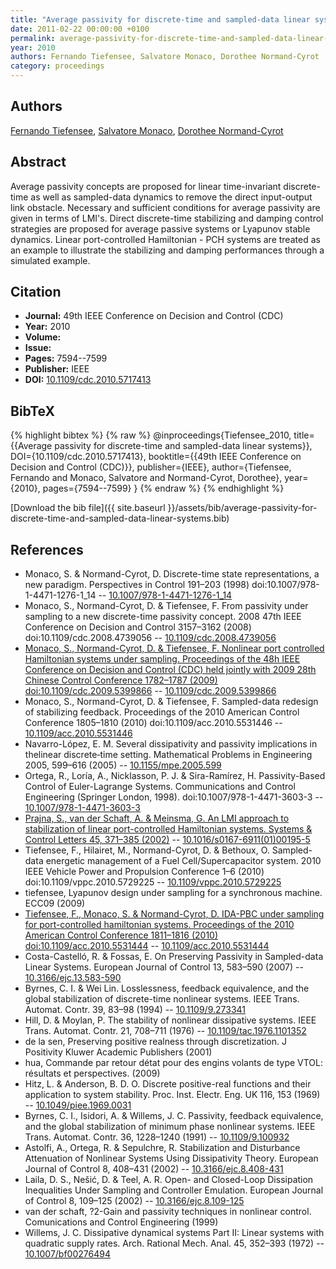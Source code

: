 ```yaml
---
title: "Average passivity for discrete-time and sampled-data linear systems"
date: 2011-02-22 00:00:00 +0100
permalink: average-passivity-for-discrete-time-and-sampled-data-linear-systems
year: 2010
authors: Fernando Tiefensee, Salvatore Monaco, Dorothee Normand-Cyrot
category: proceedings
---
```

 
## Authors
[Fernando Tiefensee](authors/fernando-tiefensee), [Salvatore Monaco](authors/salvatore-monaco), [Dorothee Normand-Cyrot](authors/dorothee-normand-cyrot)
 
## Abstract
Average passivity concepts are proposed for linear time-invariant discrete-time as well as sampled-data dynamics to remove the direct input-output link obstacle. Necessary and sufficient conditions for average passivity are given in terms of LMI's. Direct discrete-time stabilizing and damping control strategies are proposed for average passive systems or Lyapunov stable dynamics. Linear port-controlled Hamiltonian - PCH systems are treated as an example to illustrate the stabilizing and damping performances through a simulated example.
 
## Citation
- **Journal:** 49th IEEE Conference on Decision and Control (CDC)
- **Year:** 2010
- **Volume:** 
- **Issue:** 
- **Pages:** 7594--7599
- **Publisher:** IEEE
- **DOI:** [10.1109/cdc.2010.5717413](https://doi.org/10.1109/cdc.2010.5717413)
 
## BibTeX
{% highlight bibtex %}
{% raw %}
@inproceedings{Tiefensee_2010,
  title={{Average passivity for discrete-time and sampled-data linear systems}},
  DOI={10.1109/cdc.2010.5717413},
  booktitle={{49th IEEE Conference on Decision and Control (CDC)}},
  publisher={IEEE},
  author={Tiefensee, Fernando and Monaco, Salvatore and Normand-Cyrot, Dorothee},
  year={2010},
  pages={7594--7599}
}
{% endraw %}
{% endhighlight %}
 
[Download the bib file]({{ site.baseurl }}/assets/bib/average-passivity-for-discrete-time-and-sampled-data-linear-systems.bib)
 
## References
- Monaco, S. & Normand-Cyrot, D. Discrete-time state representations, a new paradigm. Perspectives in Control 191–203 (1998) doi:10.1007/978-1-4471-1276-1_14 -- [10.1007/978-1-4471-1276-1_14](https://doi.org/10.1007/978-1-4471-1276-1_14)
- Monaco, S., Normand-Cyrot, D. & Tiefensee, F. From passivity under sampling to a new discrete-time passivity concept. 2008 47th IEEE Conference on Decision and Control 3157–3162 (2008) doi:10.1109/cdc.2008.4739056 -- [10.1109/cdc.2008.4739056](https://doi.org/10.1109/cdc.2008.4739056)
- [Monaco, S., Normand-Cyrot, D. & Tiefensee, F. Nonlinear port controlled Hamiltonian systems under sampling. Proceedings of the 48h IEEE Conference on Decision and Control (CDC) held jointly with 2009 28th Chinese Control Conference 1782–1787 (2009) doi:10.1109/cdc.2009.5399866](nonlinear-port-controlled-hamiltonian-systems-under-sampling) -- [10.1109/cdc.2009.5399866](https://doi.org/10.1109/cdc.2009.5399866)
- Monaco, S., Normand-Cyrot, D. & Tiefensee, F. Sampled-data redesign of stabilizing feedback. Proceedings of the 2010 American Control Conference 1805–1810 (2010) doi:10.1109/acc.2010.5531446 -- [10.1109/acc.2010.5531446](https://doi.org/10.1109/acc.2010.5531446)
- Navarro-López, E. M. Several dissipativity and passivity implications in thelinear discrete‐time setting. Mathematical Problems in Engineering 2005, 599–616 (2005) -- [10.1155/mpe.2005.599](https://doi.org/10.1155/mpe.2005.599)
- Ortega, R., Loría, A., Nicklasson, P. J. & Sira-Ramírez, H. Passivity-Based Control of Euler-Lagrange Systems. Communications and Control Engineering (Springer London, 1998). doi:10.1007/978-1-4471-3603-3 -- [10.1007/978-1-4471-3603-3](https://doi.org/10.1007/978-1-4471-3603-3)
- [Prajna, S., van der Schaft, A. & Meinsma, G. An LMI approach to stabilization of linear port-controlled Hamiltonian systems. Systems &amp; Control Letters 45, 371–385 (2002)](an-lmi-approach-to-stabilization-of-linear-port-controlled-hamiltonian-systems) -- [10.1016/s0167-6911(01)00195-5](https://doi.org/10.1016/s0167-6911(01)00195-5)
- Tiefensee, F., Hilairet, M., Normand-Cyrot, D. & Bethoux, O. Sampled-data energetic management of a Fuel Cell/Supercapacitor system. 2010 IEEE Vehicle Power and Propulsion Conference 1–6 (2010) doi:10.1109/vppc.2010.5729225 -- [10.1109/vppc.2010.5729225](https://doi.org/10.1109/vppc.2010.5729225)
- tiefensee, Lyapunov design under sampling for a synchronous machine. ECC09 (2009)
- [Tiefensee, F., Monaco, S. & Normand-Cyrot, D. IDA-PBC under sampling for port-controlled hamiltonian systems. Proceedings of the 2010 American Control Conference 1811–1816 (2010) doi:10.1109/acc.2010.5531444](ida-pbc-under-sampling-for-port-controlled-hamiltonian-systems) -- [10.1109/acc.2010.5531444](https://doi.org/10.1109/acc.2010.5531444)
- Costa-Castelló, R. & Fossas, E. On Preserving Passivity in Sampled-data Linear Systems. European Journal of Control 13, 583–590 (2007) -- [10.3166/ejc.13.583-590](https://doi.org/10.3166/ejc.13.583-590)
- Byrnes, C. I. & Wei Lin. Losslessness, feedback equivalence, and the global stabilization of discrete-time nonlinear systems. IEEE Trans. Automat. Contr. 39, 83–98 (1994) -- [10.1109/9.273341](https://doi.org/10.1109/9.273341)
- Hill, D. & Moylan, P. The stability of nonlinear dissipative systems. IEEE Trans. Automat. Contr. 21, 708–711 (1976) -- [10.1109/tac.1976.1101352](https://doi.org/10.1109/tac.1976.1101352)
- de la sen, Preserving positive realness through discretization. J Positivity Kluwer Academic Publishers (2001)
- hua, Commande par retour d&#x00E9;tat pour des engins volants de type VTOL: r&#x00E9;sultats et perspectives. (2009)
- Hitz, L. & Anderson, B. D. O. Discrete positive-real functions and their application to system stability. Proc. Inst. Electr. Eng. UK 116, 153 (1969) -- [10.1049/piee.1969.0031](https://doi.org/10.1049/piee.1969.0031)
- Byrnes, C. I., Isidori, A. & Willems, J. C. Passivity, feedback equivalence, and the global stabilization of minimum phase nonlinear systems. IEEE Trans. Automat. Contr. 36, 1228–1240 (1991) -- [10.1109/9.100932](https://doi.org/10.1109/9.100932)
- Astolfi, A., Ortega, R. & Sepulchre, R. Stabilization and Disturbance Attenuation of Nonlinear Systems Using Dissipativity Theory. European Journal of Control 8, 408–431 (2002) -- [10.3166/ejc.8.408-431](https://doi.org/10.3166/ejc.8.408-431)
- Laila, D. S., Nešić, D. & Teel, A. R. Open- and Closed-Loop Dissipation Inequalities Under Sampling and Controller Emulation. European Journal of Control 8, 109–125 (2002) -- [10.3166/ejc.8.109-125](https://doi.org/10.3166/ejc.8.109-125)
- van der schaft, ?2-Gain and passivity techniques in nonlinear control. Comunications and Control Engineering (1999)
- Willems, J. C. Dissipative dynamical systems Part II: Linear systems with quadratic supply rates. Arch. Rational Mech. Anal. 45, 352–393 (1972) -- [10.1007/bf00276494](https://doi.org/10.1007/bf00276494)

